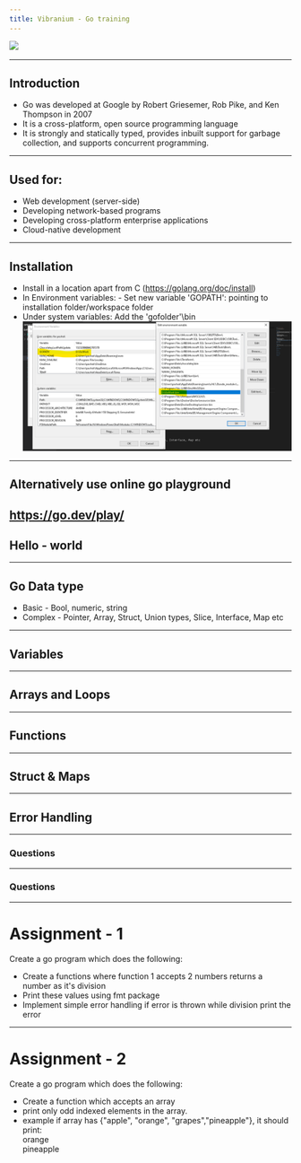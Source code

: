 ```yaml
---
title: Vibranium - Go training
---
```


![](./images/4978054657998848.avif)

---

## Introduction

- Go was developed at Google by Robert Griesemer, Rob Pike, and Ken Thompson in 2007
- It is a cross-platform, open source programming language
- It is strongly and statically typed, provides inbuilt support for garbage collection, and supports concurrent programming.
---

## Used for:
- Web development (server-side)
- Developing network-based programs
- Developing cross-platform enterprise applications
- Cloud-native development


---

## Installation

- Install in a location apart from C (https://golang.org/doc/install)
- In Environment variables: - Set new variable 'GOPATH': pointing to installation folder/workspace folder
- Under system variables: Add the 'gofolder'\bin 
![](./images/variables.png)
---
## Alternatively use online go playground
https://go.dev/play/
---
## Hello - world

---

## Go Data type

- Basic - Bool, numeric, string
- Complex - Pointer, Array, Struct, Union types, Slice, Interface, Map etc

---
## Variables

---

## Arrays and Loops

---

## Functions

---

## Struct & Maps

---

## Error Handling

---

### Questions

---

### Questions
---
# Assignment - 1
Create a go program which does the following:
  - Create a functions where function 1 accepts 2 numbers returns a number as it's division
  - Print these values using fmt package
  - Implement simple error handling if error is thrown while division print the error
---
# Assignment - 2
Create a go program which does the following:
  - Create a function which accepts an array
  - print only odd indexed elements in the array.
  - example if array has {"apple", "orange", "grapes","pineapple"}, it should print:<br>
  orange <br>
  pineapple


